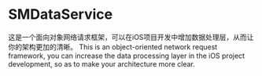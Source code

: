 # SMDataService
这是一个面向对象网络请求框架，可以在iOS项目开发中增加数据处理层，从而让你的架构更加的清晰。
This is an object-oriented network request framework, you can increase the data processing layer in the iOS project development, so as to make your architecture more clear.
